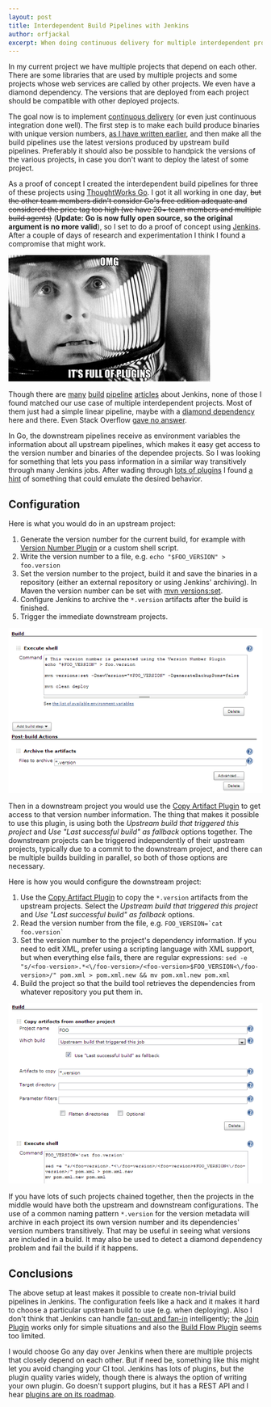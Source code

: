 ```yaml
---
layout: post
title: Interdependent Build Pipelines with Jenkins
author: orfjackal
excerpt: When doing continuous delivery for multiple interdependent projects, each project's build pipeline needs to be parameterized with the version numbers and binaries of upstream pipelines. It's easy to do in Go, but Jenkins doesn't support it that well. Here is how I was able to twist Jenkins to my use case.
---
```


In my current project we have multiple projects that depend on each other. There are some libraries that are used by multiple projects and some projects whose web services are called by other projects. We even have a diamond dependency. The versions that are deployed from each project should be compatible with other deployed projects.

The goal now is to implement [continuous delivery](http://en.wikipedia.org/wiki/Continuous_delivery) (or even just continuous integration done well). The first step is to make each build produce binaries with unique version numbers, [as I have written earlier](http://blog.orfjackal.net/2012/08/continuous-delivery-with-maven-and-go.html), and then make all the build pipelines use the latest versions produced by upstream build pipelines. Preferably it should also be possible to handpick the versions of the various projects, in case you don't want to deploy the latest of some project.

As a proof of concept I created the interdependent build pipelines for three of these projects using [ThoughtWorks Go](http://www.go.cd/). I got it all working in one day, ~~but the other team members didn't consider Go's free edition adequate and considered the price tag too high (we have 20+ team members and multiple build agents)~~ (**Update: Go is now fully open source, so the original argument is no more valid**), so I set to do a proof of concept using [Jenkins](http://jenkins-ci.org/). After a couple of days of research and experimentation I think I found a compromise that might work.


![My God, it's full of plugins!](/img/jenkins-build-pipelines/full-of-plugins.jpg)

Though there are [many](http://antagonisticpleiotropy.blogspot.com.au/2012/02/implementing-real-build-pipeline-with.html) [build](http://www.agitech.co.uk/implementing-a-deployment-pipeline-with-jenkins/) [pipeline](http://java.dzone.com/articles/how-build-true-pipelines) [articles](http://www.lordofthejars.com/2012/08/build-flow-jenkins-plugin.html) about Jenkins, none of those I found matched our use case of multiple interdependent projects. Most of them just had a simple linear pipeline, maybe with a [diamond dependency](http://stackoverflow.com/questions/9012310/how-do-i-make-a-jenkins-job-start-after-multiple-simultaneous-upstream-jobs-succ) here and there. Even Stack Overflow [gave no answer](http://stackoverflow.com/questions/16420402/parameterizing-a-jenkins-job-with-the-versions-of-multiple-upstream-jobs).

In Go, the downstream pipelines receive as environment variables the information about all upstream pipelines, which makes it easy get access to the version number and binaries of the dependee projects. So I was looking for something that lets you pass information in a similar way transitively through many Jenkins jobs. After wading through [lots of plugins](https://wiki.jenkins-ci.org/display/JENKINS/Plugins) I found [a hint](http://russellallen.info/post/2011/06/04/Creating-a-Simple-Build-Pipeline-with-JenkinsHudson-and-NAnt.aspx) of something that could emulate the desired behavior.


## Configuration

Here is what you would do in an upstream project:

1. Generate the version number for the current build, for example with [Version Number Plugin](https://wiki.jenkins-ci.org/display/JENKINS/Version+Number+Plugin) or a custom shell script.
2. Write the version number to a file, e.g. `echo "$FOO_VERSION" > foo.version`
3. Set the version number to the project, build it and save the binaries in a repository (either an external repository or using Jenkins' archiving). In Maven the version number can be set with [mvn versions:set](http://mojo.codehaus.org/versions-maven-plugin/set-mojo.html).
4. Configure Jenkins to archive the `*.version` artifacts after the build is finished.
5. Trigger the immediate downstream projects.

![Upstream project configuration](/img/jenkins-build-pipelines/upstream-config.png)

Then in a downstream project you would use the [Copy Artifact Plugin](https://wiki.jenkins-ci.org/display/JENKINS/Copy+Artifact+Plugin) to get access to that version number information. The thing that makes it possible to use this plugin, is using both the *Upstream build that triggered this project* and *Use "Last successful build" as fallback* options together. The downstream projects can be triggered independently of their upstream projects, typically due to a commit to the downstream project, and there can be multiple builds building in parallel, so both of those options are necessary.

Here is how you would configure the downstream project:

1. Use the [Copy Artifact Plugin](https://wiki.jenkins-ci.org/display/JENKINS/Copy+Artifact+Plugin) to copy the `*.version` artifacts from the upstream projects. Select the *Upstream build that triggered this project* and *Use "Last successful build" as fallback* options.
2. Read the version number from the file, e.g. `` FOO_VERSION=`cat foo.version` ``
3. Set the version number to the project's dependency information. If you need to edit XML, prefer using a scripting language with XML support, but when everything else fails, there are regular expressions: `sed -e "s/<foo-version>.*<\/foo-version>/<foo-version>$FOO_VERSION<\/foo-version>/" pom.xml > pom.xml.new && mv pom.xml.new pom.xml`
4. Build the project so that the build tool retrieves the dependencies from whatever repository you put them in.

![Downstream project configuration](/img/jenkins-build-pipelines/downstream-config.png)

If you have lots of such projects chained together, then the projects in the middle would have both the upstream and downstream configurations. The use of a common naming pattern `*.version` for the version metadata will archive in each project its own version number and its dependencies' version numbers transitively. That may be useful in seeing what versions are included in a build. It may also be used to detect a diamond dependency problem and fail the build if it happens.


## Conclusions

The above setup at least makes it possible to create non-trivial build pipelines in Jenkins. The configuration feels like a hack and it makes it hard to choose a particular upstream build to use (e.g. when deploying). Also I don't think that Jenkins can handle [fan-out and fan-in](http://www.thoughtworks-studios.com/go-continuous-delivery/features-benefits#fanin-fanout) intelligently; the [Join Plugin](https://wiki.jenkins-ci.org/display/JENKINS/Join+Plugin) works only for simple situations and also the [Build Flow Plugin](https://wiki.jenkins-ci.org/display/JENKINS/Build+Flow+Plugin) seems too limited.

I would choose Go any day over Jenkins when there are multiple projects that closely depend on each other. But if need be, something like this might let you avoid changing your CI tool. Jenkins has lots of plugins, but the plugin quality varies widely, though there is always the option of writing your own plugin. Go doesn't support plugins, but it has a REST API and I hear [plugins are on its roadmap](http://support.thoughtworks.com/entries/22863188-Where-are-the-plugins-).
